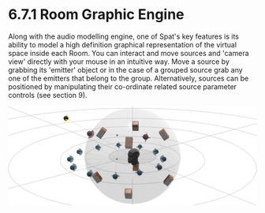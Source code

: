 # 6.7.1 Room Graphic Engine

Along with the audio modelling engine, one of Spat's key features is its ability to
model a high definition graphical representation of the virtual space inside each
Room. You can interact and move sources and 'camera view' directly with your
mouse in an intuitive way. Move a source by grabbing its 'emitter' object or in the
case of a grouped source grab any one of the emitters that belong to the group.
Alternatively, sources can be positioned by manipulating their co-ordinate related
source parameter controls (see section 9).

![](../../../include/SpatRevolution_UserGuide_-096.jpg)

